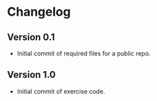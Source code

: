 # Changelog

## Version 0.1

* Initial commit of required files for a public repo.

## Version 1.0

* Initial commit of exercise code.